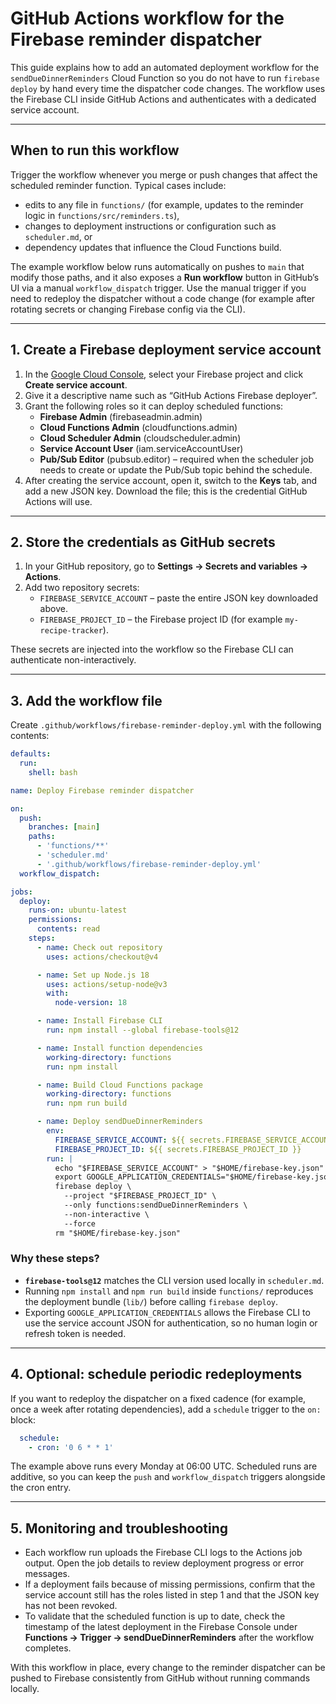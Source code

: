 # GitHub Actions workflow for the Firebase reminder dispatcher

This guide explains how to add an automated deployment workflow for the
`sendDueDinnerReminders` Cloud Function so you do not have to run `firebase deploy`
by hand every time the dispatcher code changes. The workflow uses the Firebase
CLI inside GitHub Actions and authenticates with a dedicated service account.

---

## When to run this workflow

Trigger the workflow whenever you merge or push changes that affect the
scheduled reminder function. Typical cases include:

- edits to any file in `functions/` (for example, updates to the reminder logic
  in `functions/src/reminders.ts`),
- changes to deployment instructions or configuration such as `scheduler.md`, or
- dependency updates that influence the Cloud Functions build.

The example workflow below runs automatically on pushes to `main` that modify
those paths, and it also exposes a **Run workflow** button in GitHub’s UI via a
manual `workflow_dispatch` trigger. Use the manual trigger if you need to
redeploy the dispatcher without a code change (for example after rotating
secrets or changing Firebase config via the CLI).

---

## 1. Create a Firebase deployment service account

1. In the [Google Cloud Console](https://console.cloud.google.com/iam-admin/serviceaccounts),
   select your Firebase project and click **Create service account**.
2. Give it a descriptive name such as “GitHub Actions Firebase deployer”.
3. Grant the following roles so it can deploy scheduled functions:
   - **Firebase Admin** (firebaseadmin.admin)
   - **Cloud Functions Admin** (cloudfunctions.admin)
   - **Cloud Scheduler Admin** (cloudscheduler.admin)
   - **Service Account User** (iam.serviceAccountUser)
   - **Pub/Sub Editor** (pubsub.editor) – required when the scheduler job needs
     to create or update the Pub/Sub topic behind the schedule.
4. After creating the service account, open it, switch to the **Keys** tab, and
   add a new JSON key. Download the file; this is the credential GitHub Actions
   will use.

---

## 2. Store the credentials as GitHub secrets

1. In your GitHub repository, go to **Settings → Secrets and variables → Actions**.
2. Add two repository secrets:
   - `FIREBASE_SERVICE_ACCOUNT` – paste the entire JSON key downloaded above.
   - `FIREBASE_PROJECT_ID` – the Firebase project ID (for example
     `my-recipe-tracker`).

These secrets are injected into the workflow so the Firebase CLI can authenticate
non-interactively.

---

## 3. Add the workflow file

Create `.github/workflows/firebase-reminder-deploy.yml` with the following
contents:

```yaml
defaults:
  run:
    shell: bash

name: Deploy Firebase reminder dispatcher

on:
  push:
    branches: [main]
    paths:
      - 'functions/**'
      - 'scheduler.md'
      - '.github/workflows/firebase-reminder-deploy.yml'
  workflow_dispatch:

jobs:
  deploy:
    runs-on: ubuntu-latest
    permissions:
      contents: read
    steps:
      - name: Check out repository
        uses: actions/checkout@v4

      - name: Set up Node.js 18
        uses: actions/setup-node@v3
        with:
          node-version: 18

      - name: Install Firebase CLI
        run: npm install --global firebase-tools@12

      - name: Install function dependencies
        working-directory: functions
        run: npm install

      - name: Build Cloud Functions package
        working-directory: functions
        run: npm run build

      - name: Deploy sendDueDinnerReminders
        env:
          FIREBASE_SERVICE_ACCOUNT: ${{ secrets.FIREBASE_SERVICE_ACCOUNT }}
          FIREBASE_PROJECT_ID: ${{ secrets.FIREBASE_PROJECT_ID }}
        run: |
          echo "$FIREBASE_SERVICE_ACCOUNT" > "$HOME/firebase-key.json"
          export GOOGLE_APPLICATION_CREDENTIALS="$HOME/firebase-key.json"
          firebase deploy \
            --project "$FIREBASE_PROJECT_ID" \
            --only functions:sendDueDinnerReminders \
            --non-interactive \
            --force
          rm "$HOME/firebase-key.json"
```

### Why these steps?
- **`firebase-tools@12`** matches the CLI version used locally in `scheduler.md`.
- Running `npm install` and `npm run build` inside `functions/` reproduces the
  deployment bundle (`lib/`) before calling `firebase deploy`.
- Exporting `GOOGLE_APPLICATION_CREDENTIALS` allows the Firebase CLI to use the
  service account JSON for authentication, so no human login or refresh token is
  needed.

---

## 4. Optional: schedule periodic redeployments

If you want to redeploy the dispatcher on a fixed cadence (for example, once a
week after rotating dependencies), add a `schedule` trigger to the `on:` block:

```yaml
  schedule:
    - cron: '0 6 * * 1'
```

The example above runs every Monday at 06:00 UTC. Scheduled runs are additive,
so you can keep the `push` and `workflow_dispatch` triggers alongside the cron
entry.

---

## 5. Monitoring and troubleshooting

- Each workflow run uploads the Firebase CLI logs to the Actions job output.
  Open the job details to review deployment progress or error messages.
- If a deployment fails because of missing permissions, confirm that the service
  account still has the roles listed in step 1 and that the JSON key has not
  been revoked.
- To validate that the scheduled function is up to date, check the timestamp of
  the latest deployment in the Firebase Console under **Functions → Trigger →
  sendDueDinnerReminders** after the workflow completes.

With this workflow in place, every change to the reminder dispatcher can be
pushed to Firebase consistently from GitHub without running commands locally.

